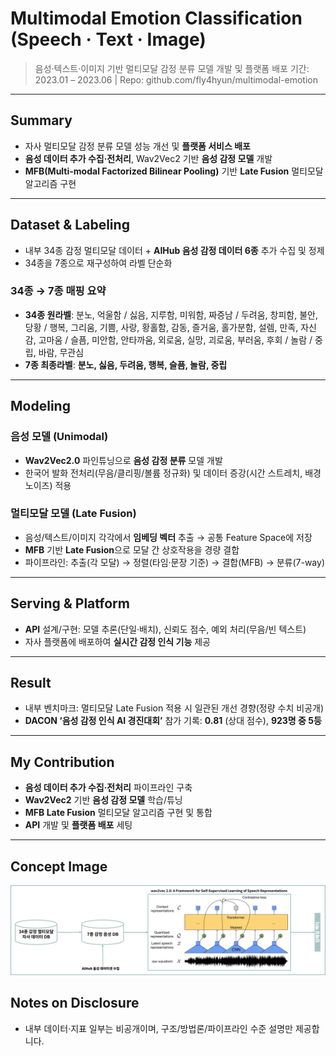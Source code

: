 # Multimodal Emotion Classification (Speech · Text · Image)

> 음성·텍스트·이미지 기반 멀티모달 감정 분류 모델 개발 및 플랫폼 배포
> 기간: 2023.01 – 2023.06 | Repo: github.com/fly4hyun/multimodal-emotion

---

## Summary

* 자사 멀티모달 감정 분류 모델 성능 개선 및 **플랫폼 서비스 배포**
* **음성 데이터 추가 수집·전처리**, Wav2Vec2 기반 **음성 감정 모델** 개발
* **MFB(Multi-modal Factorized Bilinear Pooling)** 기반 **Late Fusion** 멀티모달 알고리즘 구현

---

## Dataset & Labeling

* 내부 34종 감정 멀티모달 데이터 + **AIHub 음성 감정 데이터 6종** 추가 수집 및 정제
* 34종을 7종으로 재구성하여 라벨 단순화

### 34종 → 7종 매핑 요약

* **34종 원라벨**: 분노, 억울함 / 싫음, 지루함, 미워함, 짜증남 / 두려움, 창피함, 불안, 당황 / 행복, 그리움, 기쁨, 사랑, 황홀함, 감동, 즐거움, 홀가분함, 설렘, 만족, 자신감, 고마움 / 슬픔, 미안함, 안타까움, 외로움, 실망, 괴로움, 부러움, 후회 / 놀람 / 중립, 바람, 무관심
* **7종 최종라벨**: **분노, 싫음, 두려움, 행복, 슬픔, 놀람, 중립**

---

## Modeling

### 음성 모델 (Unimodal)

* **Wav2Vec2.0** 파인튜닝으로 **음성 감정 분류** 모델 개발
* 한국어 발화 전처리(무음/클리핑/볼륨 정규화) 및 데이터 증강(시간 스트레치, 배경 노이즈) 적용

### 멀티모달 모델 (Late Fusion)

* 음성/텍스트/이미지 각각에서 **임베딩 벡터** 추출 → 공통 Feature Space에 저장
* **MFB** 기반 **Late Fusion**으로 모달 간 상호작용을 경량 결합
* 파이프라인: 추출(각 모달) → 정렬(타임·문장 기준) → 결합(MFB) → 분류(7-way)

---

## Serving & Platform

* **API** 설계/구현: 모델 추론(단일·배치), 신뢰도 점수, 예외 처리(무음/빈 텍스트)
* 자사 플랫폼에 배포하여 **실시간 감정 인식 기능** 제공

---

## Result

* 내부 벤치마크: 멀티모달 Late Fusion 적용 시 일관된 개선 경향(정량 수치 비공개)
* **DACON ‘음성 감정 인식 AI 경진대회’** 참가 기록: **0.81** (상대 점수), **923명 중 5등**

---

## My Contribution

* **음성 데이터 추가 수집·전처리** 파이프라인 구축
* **Wav2Vec2** 기반 **음성 감정 모델** 학습/튜닝
* **MFB Late Fusion** 멀티모달 알고리즘 구현 및 통합
* **API** 개발 및 **플랫폼 배포** 세팅

---

## Concept Image

<p align="center">
  <img src="assets/emotion_embedding_map.png" width="860"/>
</p>

## Notes on Disclosure

* 내부 데이터·지표 일부는 비공개이며, 구조/방법론/파이프라인 수준 설명만 제공합니다.
